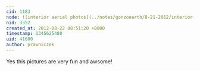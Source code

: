 ```yaml
---
cid: 1183
node: ![interior aerial photos](../notes/gonzoearth/8-21-2012/interior-aerial-photos)
nid: 3352
created_at: 2012-08-22 08:51:20 +0000
timestamp: 1345625480
uid: 41600
author: prawniczek
---
```


Yes this pictures are very fun and awsome!